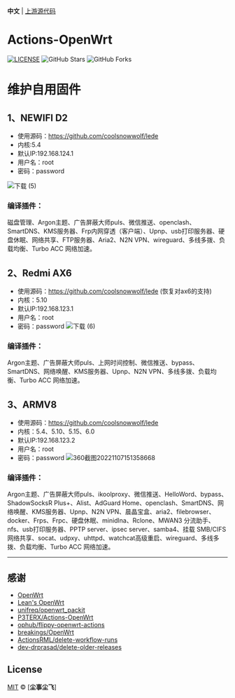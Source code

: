**中文** | [上游源代码](https://github.com/P3TERX/Actions-OpenWrt)

# Actions-OpenWrt

[![LICENSE](https://img.shields.io/github/license/mashape/apistatus.svg?style=flat-square&label=LICENSE)](https://github.com/fichenx/OpenWrt/blob/main/LICENSE)
![GitHub Stars](https://img.shields.io/github/stars/fichenx/OpenWrt.svg?style=flat-square&label=Stars&logo=github)
![GitHub Forks](https://img.shields.io/github/forks/fichenx/OpenWrt.svg?style=flat-square&label=Forks&logo=github)


# 维护自用固件
## 1、NEWIFI D2
- 使用源码：https://github.com/coolsnowwolf/lede
- 内核:5.4
- 默认IP:192.168.124.1
- 用户名：root
- 密码：password

![下载 (5)](https://user-images.githubusercontent.com/86181542/159106441-fdd3c90c-abd0-4f0c-8d5f-ddaa40819dab.png)
### 编译插件：
磁盘管理、Argon主题、广告屏蔽大师puls、微信推送、openclash、SmartDNS、KMS服务器、Frp内网穿透（客户端）、Upnp、usb打印服务器、硬盘休眠、网络共享、FTP服务器、Aria2、N2N VPN、wireguard、多线多拨、负载均衡、Turbo ACC 网络加速。

## 2、Redmi AX6
- 使用源码：https://github.com/coolsnowwolf/lede (恢复对ax6的支持)
- 内核：5.10
- 默认IP:192.168.123.1
- 用户名：root
- 密码：password
![下载 (6)](https://user-images.githubusercontent.com/86181542/159106907-30052d04-b1d1-4975-aa02-ebb699e3cf8d.png)

### 编译插件：
Argon主题、广告屏蔽大师puls、上网时间控制、微信推送、bypass、SmartDNS、网络唤醒、KMS服务器、Upnp、N2N VPN、多线多拨、负载均衡、Turbo ACC 网络加速。


## 3、ARMV8
- 使用源码：https://github.com/coolsnowwolf/lede 
- 内核：5.4、5.10、5.15、6.0
- 默认IP:192.168.123.2
- 用户名：root
- 密码：password
![360截图20221107151358668](https://user-images.githubusercontent.com/86181542/200247548-8fda7d73-a986-4fde-98d4-b12c1f5c3edc.jpg)


### 编译插件：
Argon主题、广告屏蔽大师puls、ikoolproxy、微信推送、HelloWord、bypass、ShadowSocksR Plus+、Alist、AdGuard Home、openclash、SmartDNS、网络唤醒、KMS服务器、Upnp、N2N VPN、晨晶宝盒、aria2、filebrowser、docker、Frps、Frpc、硬盘休眠、minidlna、Rclone、MWAN3 分流助手、nfs、usb打印服务器、PPTP server、ipsec server、samba4、挂载 SMB/CIFS 网络共享、socat、udpxy、uhttpd、watchcat高级重启、wireguard、多线多拨、负载均衡、Turbo ACC 网络加速。


---------------------------

## 感谢

- [OpenWrt](https://github.com/openwrt/openwrt)
- [Lean's OpenWrt](https://github.com/coolsnowwolf/lede)
- [unifreq/openwrt_packit](https://github.com/unifreq/openwrt_packit)
- [P3TERX/Actions-OpenWrt](https://github.com/P3TERX/Actions-OpenWrt)
- [ophub/flippy-openwrt-actions](https://github.com/ophub/flippy-openwrt-actions)
- [breakings/OpenWrt](https://github.com/breakings/OpenWrt)
- [ActionsRML/delete-workflow-runs](https://github.com/ActionsRML/delete-workflow-runs)
- [dev-drprasad/delete-older-releases](https://github.com/dev-drprasad/delete-older-releases)

## License

[MIT](https://github.com/fichenx/OpenWrt/blob/main/LICENSE) © [**尘事尘飞**]
